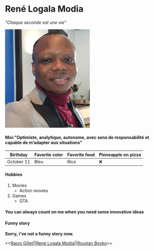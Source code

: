 # René Logala Modia 
_"Chaque seconde est une vie"_  

![alt text](https://github.com/logmodia/markdown-challenge/blob/main/img2.jpg "Photo")

#### Moi:"Optimiste, analytique, autonome, avec sens de responsabilité et capable de m’adapter aux situations"

Birthday | Favorite color | Favorite food | Pinneapple on pizza
-------- | -------- | --------| -------- |
October 11 | Bleu | Rice | :x:

#### Hobbies

1. Movies
   - Action movies
2. Games
   - GTA

#### You can always count on me when you need some innovative ideas

#### Funny story
**Sorry, i've not a funny story now.**

<<[Raoni Gillet](https://github.com/GRaonix/markdown-challenge)||[René Logala Modia](https://github.com/logmodia/markdown-challenge)||[Rouslan Boyko](https://github.com/RouslanBoyko/markdown-challenge)>>